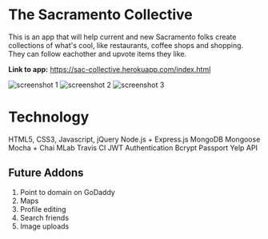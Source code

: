 # The Sacramento Collective

This is an app that will help current and new Sacramento folks create collections of what's cool, like restaurants, coffee shops and shopping. They can follow eachother and upvote items they like.

<strong>Link to app:</strong>
https://sac-collective.herokuapp.com/index.html



![screenshot 1](screenshot-1 "Landing page")
![screenshot 2](screenshot-2 "Feed")
![screenshot 3](screenshot-3 "Follow friends")

# Technology

HTML5, CSS3, Javascript, jQuery
Node.js + Express.js
MongoDB
Mongoose
Mocha + Chai
MLab
Travis CI
JWT Authentication
Bcrypt
Passport
Yelp API

## Future Addons

1. Point to domain on GoDaddy 
2. Maps
3. Profile editing
4. Search friends
5. Image uploads
